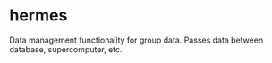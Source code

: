 # hermes
Data management functionality for group data. Passes data between database, supercomputer, etc.

